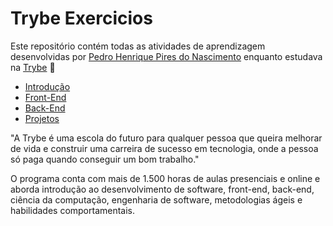 # Trybe Exercicios
Este repositório contém todas as atividades de aprendizagem desenvolvidas por [Pedro Henrique Pires do Nascimento](https://www.linkedin.com/in/pedro-henrique-pires-do-nascimento/) enquanto estudava na [Trybe](https://www.betrybe.com/) :rocket:

- [Introdução](https://github.com/PedroSincero/Trybe-Exercises/tree/introducao)
- [Front-End](https://github.com/PedroSincero/Trybe-Exercises/tree/front-end)
- [Back-End](https://github.com/PedroSincero/Trybe-Exercises/tree/back-end)
- [Projetos](https://github.com/PedroSincero/Trybe-Exercises/tree/Projetos)

"A Trybe é uma escola do futuro para qualquer pessoa que queira melhorar de vida e construir uma carreira de sucesso em tecnologia, onde a pessoa só paga quando conseguir um bom trabalho."

O programa conta com mais de 1.500 horas de aulas presenciais e online e aborda introdução ao desenvolvimento de software, front-end, back-end, ciência da computação, engenharia de software, metodologias ágeis e habilidades comportamentais.



